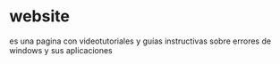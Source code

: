# website
es una pagina con videotutoriales y guías instructivas sobre errores de windows y sus aplicaciones 
